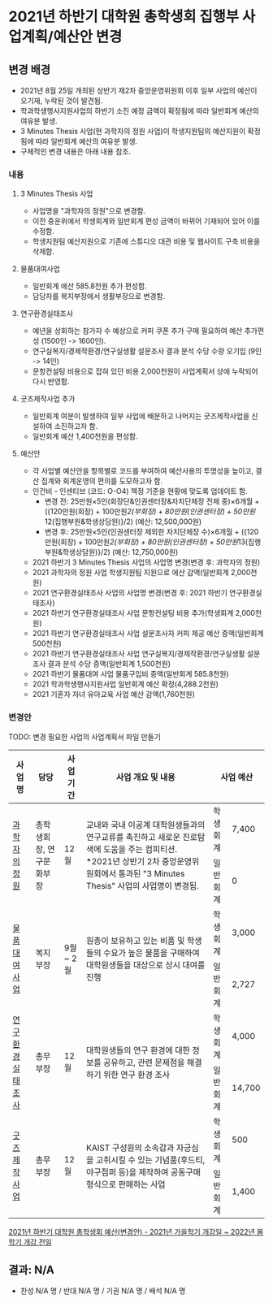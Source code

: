2021년 하반기 대학원 총학생회 집행부 사업계획/예산안 변경 
===

## 변경 배경
    
- 2021년 8월 25일 개최된 상반기 제2차 중앙운영위원회 이후 일부 사업의 예산이 오기재, 누락된 것이 발견됨.
- 학과학생행사지원사업의 하반기 소진 예정 금액이 확정됨에 따라 일반회계 예산의 여유분 발생.
- 3 Minutes Thesis 사업(현 과학자의 정원 사업)이 학생지원팀의 예산지원이 확정됨에 따라 일반회계 예산의 여유분 발생.
- 구체적인 변경 내용은 아래 내용 참조.
    

### 내용

1. 3 Minutes Thesis 사업
    - 사업명을 "과학자의 정원"으로 변경함.
    - 이전 중운위에서 학생회계와 일반회계 편성 금액이 바뀌어 기재되어 있어 이를 수정함.
    - 학생지원팀 예산지원으로 기존에 스튜디오 대관 비용 및 웹사이트 구축 비용을 삭제함.

2. 물품대여사업
    - 일반회계 에산 585.8천원 추가 편성함.
    - 담당자를 복지부장에서 생활부장으로 변경함.

3. 연구환경실태조사
    - 예년을 상회하는 참가자 수 예상으로 커피 쿠폰 추가 구매 필요하여 예산 추가편성 (1500인 -> 1600인).
    - 연구실복지/경제작환경/연구실생활 설문조사 결과 분석 수당 수량 오기입 (9인 -> 14인)
    - 문항컨설팅 비용으로 잡혀 있던 비용 2,000천원이 사업계획서 상에 누락되어 다시 반영함.

4. 굿즈제작사업 추가
    - 일반회계 여분이 발생하여 일부 사업에 배분하고 나머지는 굿즈제작사업을 신설하여 소진하고자 함.
    - 일반회계 예산 1,400천원을 편성함. 

5. 예산안
    - 각 사업별 예산안을 항목별로 코드를 부여하여 예산사용의 투명성을 높이고, 결산 집계와 회계운영의 편의를 도모하고자 함.
    - 인건비 - 인센티브 (코드: O-O4) 책정 기준을 현황에 맞도록 업데이트 함.
        - 변경 전: 25만원×5인(회장단&인권센터장&자치단체장 전체 중)×6개월 + ({120만원(회장) + 100만원*2(부회장) + 80만원(인권센터장) + 50만원*12(집행부원&학생상담원)}/2) (예산: 12,500,000원)
        - 변경 후: 25만원×5인(인권센터장 제외한 자치단체장 수)×6개월 + ({120만원(회장) + 100만원*2(부회장) + 80만원(인권센터장) + 50만원*13(집행부원&학생상담원)}/2) (예산: 12,750,000원)
    - 2021 하반기 3 Minutes Thesis 사업의 사업명 변경(변경 후: 과학자의 정원)
    - 2021 과학자의 정원 사업 학생지원팀 지원으로 에산 감액(일반회계 2,000천원)
    - 2021 연구환경실태조사 사업의 사업명 변경(변경 후: 2021 하반기 연구환경실태조사)
    - 2021 하반기 연구환경실태조사 사업 문항컨설팅 비용 추가(학생회계 2,000천원)
    - 2021 하반기 연구환경실태조사 사업 설문조사자 커피 제공 예산 증액(일반회계 500천원)
    - 2021 하반기 연구환경실태조사 사업 연구실복지/경제작환경/연구실생활 설문조사 결과 분석 수당 증액(일반회계 1,500천원)
    - 2021 하반기 물품대여 사업 물품구입비 증액(일반회계 585.8천원)
    - 2021 학과학생행사지원사업 일반회계 예산 확정(4,288.2천원)
    - 2021 기혼자 자녀 유아교육 사업 예산 감액(1,760천원)

### 변경안 

TODO: 변경 필요한 사업의 사업계획서 파일 만들기 

<table>
<thead>
  <tr>
    <th>사업명</th>
    <th>담당</th>
    <th>사업 기간</th>
    <th>사업 개요 및 내용</th>
    <th colspan="2">사업 예산</th>
  </tr>
</thead>
<tbody>
  <tr>
    <td rowspan="2"><a href="2021년-하반기-대학원-총학생회-집행부-사업계획서-변경안/2021년-하반기-대학원-총학생회-집행부-사업계획서-과학자의-정원.md">과학자의 정원</a></td>
    <td rowspan="2">총학생회장, 연구문화부장</td>
    <td rowspan="2">12월</td>
    <td rowspan="2">교내와 국내 이공계 대학원생들과의 연구교류를 촉진하고 새로운 진로탐색에 도움을 주는 컴피티션. *2021년 상반기 2차 중앙운영위원회에서 통과된 "3 Minutes Thesis" 사업의 사업명이 변경됨. </td>
    <td>학생회계</td>
    <td>7,400</td>
  </tr>
  
  <tr>
    <td>일반회계</td>
    <td>0</td>
  </tr>
  <tr>
    <td rowspan="2"><a href="2021년-하반기-대학원-총학생회-집행부-사업계획서-변경안/2021년-하반기-대학원-총학생회-집행부-사업계획서-물품대여사업.md">물품대여사업</a></td>
    <td rowspan="2">복지부장</td>
    <td rowspan="2">9월 ~ 2월</td>
    <td rowspan="2">원총이 보유하고 있는 비품 및 학생들의 수요가 높은 물품을 구매하여 대학원생들을 대상으로 상시 대여를 진행</td>
    <td>학생회계</td>
    <td>3,000</td>
  </tr>
  <tr>
    <td>일반회계</td>
    <td>2,727</td>
  </tr>
  <tr>
    <td rowspan="2"><a href="2021년-하반기-대학원-총학생회-집행부-사업계획서-변경안/2021년-하반기-대학원-총학생회-집행부-사업계획서-연구환경실태조사.md">연구환경실태조사</a></td>
    <td rowspan="2">총무부장</td>
    <td rowspan="2">12월</td>
    <td rowspan="2">대학원생들의 연구 환경에 대한 정보를 공유하고, 관련 문제점을 해결하기 위한 연구 환경 조사</td>
    <td>학생회계</td>
    <td>4,000</td>
  </tr>
  <tr>
    <td>일반회계</td>
    <td>14,700</td>
  </tr>
  <tr>
    <td rowspan="2"><a href="2021년-하반기-대학원-총학생회-집행부-사업계획서-변경안/2021년-하반기-대학원-총학생회-집행부-사업계획서-굿즈제작사업.md">굿즈제작사업</a></td>
    <td rowspan="2">총무부장</td>
    <td rowspan="2">12월</td>
    <td rowspan="2">KAIST 구성원의 소속감과 자긍심을 고취시킬 수 있는 기념품(후드티, 야구점퍼 등)을 제작하여 공동구매 형식으로 판매하는 사업</td>
    <td>학생회계</td>
    <td>500</td>
  </tr>
  <tr>
    <td>일반회계</td>
    <td>1,400</td>
  </tr>
 
</tbody>
</table>

[2021년 하반기 대학원 총학생회 예산(변경안) - 2021년 가을학기 개강일 ~ 2022년 봄학기 개강 전일](https://docs.google.com/spreadsheets/d/10c7-KP2VZjLSrugf93KPT_YpWShAtadvQj8twfoB-Sg/edit?usp=sharing)

## 결과: N/A 
- 찬성 N/A 명 / 반대 N/A 명 / 기권 N/A 명 / 배석 N/A 명
